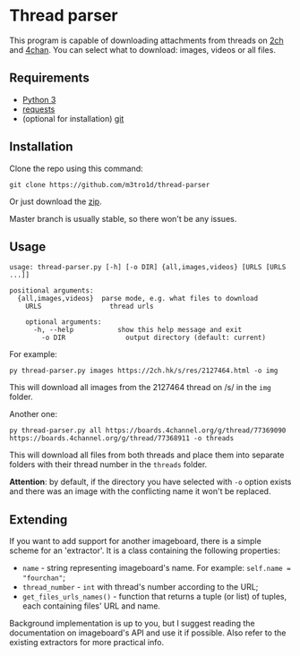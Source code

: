 # Thread parser
This program is capable of downloading attachments from threads on [2ch](https://2ch.hk) and [4chan](https://4channel.org). You can select what to download: images, videos or all files.


## Requirements
- [Python 3](https://www.python.org/)
- [requests](https://pypi.org/project/requests/)
- (optional for installation) [git](https://git-scm.com/)


## Installation
Clone the repo using this command:

```
git clone https://github.com/m3tro1d/thread-parser
```

Or just download the [zip](https://github.com/m3tro1d/thread-parser/archive/master.zip).

Master branch is usually stable, so there won't be any issues.


## Usage
```
usage: thread-parser.py [-h] [-o DIR] {all,images,videos} [URLS [URLS ...]]

positional arguments:
  {all,images,videos}  parse mode, e.g. what files to download
    URLS                 thread urls

    optional arguments:
      -h, --help           show this help message and exit
        -o DIR               output directory (default: current)
```

For example:

```
py thread-parser.py images https://2ch.hk/s/res/2127464.html -o img
```

This will download all images from the 2127464 thread on /s/ in the `img` folder.

Another one:

```
py thread-parser.py all https://boards.4channel.org/g/thread/77369090 https://boards.4channel.org/g/thread/77368911 -o threads
```

This will download all files from both threads and place them into separate folders with their thread number in the `threads` folder.

__Attention__: by default, if the directory you have selected with `-o` option exists and there was an image with the conflicting name it won't be replaced.


## Extending
If you want to add support for another imageboard, there is a simple scheme for an 'extractor'. It is a class containing the following properties:

- `name` - string representing imageboard's name. For example: `self.name = "fourchan"`;
- `thread_number` - `int` with thread's number according to the URL;
- `get_files_urls_names()` - function that returns a tuple (or list) of tuples, each containing files' URL and name.

Background implementation is up to you, but I suggest reading the documentation on imageboard's API and use it if possible. Also refer to the existing extractors for more practical info.
